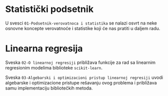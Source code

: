 # Statistički podsetnik 

U svesci `01-Podsetnik-verovatnoca i statistika` se nalazi osvrt na neke osnovne koncepte verovatnoće i statistike koji će nas pratiti u daljem radu. 


# Linearna regresija

Sveska `02-O linearnoj regresiji` približava funkcije za rad sa linearnim regresionim modelima biblioteke `scikit-learn`. 

Sveska `03-Algebarski i optimizacioni pristup linearnoj regresiji` uvodi algebarske i optimizacione pristupe rešavanju ovog problema i približava samu implementaciju bibliotečkih metoda. 



